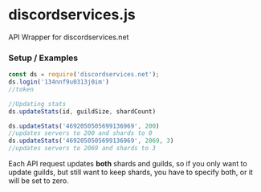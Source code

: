 # discordservices.js
API Wrapper for discordservices.net

### Setup / Examples
```js
const ds = require('discordservices.net');
ds.login('134nnf9u0313j0im')
//token

//Updating stats
ds.updateStats(id, guildSize, shardCount)

ds.updateStats('4692050505699136969', 200)
//updates servers to 200 and shards to 0
ds.updateStats('4692050505699136969', 2069, 3)
//updates servers to 2069 and shards to 3
```
Each API request updates **both** shards and guilds, so if you only want to update guilds, but still want to keep shards, you have to specify both, or it will be set to zero.

